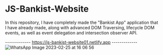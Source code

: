 # JS-Bankist-Website
In this repository, I have completely made the "Bankist App" application that I have already made, along with advanced DOM Traversing, lifecycle DOM events, as well as event delegation and intersection observer API.

------------- https://js-bankist-website01.netlify.app -------------
![WhatsApp Image 2023-02-25 at 16 06 56](https://user-images.githubusercontent.com/113640526/221359212-f646fbd2-0a11-4a7a-a9e9-95671de945fe.jpeg)
